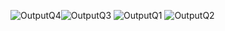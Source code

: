 
![OutputQ4](https://github.com/user-attachments/assets/64be84f0-a788-4c6c-b282-c68d227db3b6)![OutputQ3](https://github.com/user-attachments/assets/602bd5ba-8e79-49aa-bc70-b8dd9a40d7cd)
![OutputQ1](https://github.com/user-attachments/assets/762b71cd-a01e-4a86-a8bc-b26fa1a7b89e)
![OutputQ2](https://github.com/user-attachments/assets/7cb208a4-4a9a-42c2-81b4-2e98051a457a)



